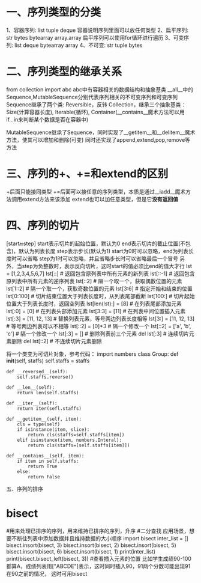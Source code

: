 # 一、序列类型的分类
1、容器序列: list tuple deque
   容器说明序列里面可以放任何类型
2、扁平序列: str bytes bytearray array.array
   扁平序列可以使用for循环进行遍历
3、可变序列: list deque bytearray array
4、不可变:   str tuple bytes

# 二、序列类型的继承关系
from collection import abc
abc中有容器相关的数据结构和抽象基类
__all__中的Sequence,MutableSequence分别代表序列相关的不可变序列和可变序列
Sequence继承了两个类:
    Reversible，反转
    Collection，继承三个抽象基类：
      Size(计算容器长度),
      Iterable(循环),
      Container(__contains__魔术方法可以用if...in来判断某个数据是否在容器中)

MutableSequence继承了Sequence，同时实现了__getitem__和__delitem__魔术方法，使其可以增加和删除(可变)
同时还实现了append,extend,pop,remove等方法

# 三、序列的+、+=和extend的区别
+后面只能接同类型
+=后面可以接任意的序列类型，本质是通过__iadd__魔术方法调用extend方法来该添加
extend也可以加任意类型，但是它**没有返回值**

# 四、序列的切片
[start:end:step]
start表示切片的起始位置，默认为0
end表示切片的截止位置(不包含)，默认为列表长度
step表示步长(默认为1)
start为0时可以忽略，end为列表长度时可以省略
step为1时可以忽略，并且省略步长时可以省略最后一个冒号
另外，当step为负整数时，表示反向切片，这时start的值必须比end的值大才行
lst = [1,2,3,4,5,6,7]
lst[::]  # 返回包含原列表中所有元素的新列表
lst[::-1] # 返回包含原列表中所有元素的逆序列表
lst[::2]  # 隔一个取一个，获取偶数位置的元素
lst[1::2]  # 隔一个取一个，获取奇数位置的元素
lst[3:6] # 指定开始和结束的位置
lst[0:100] # 切片结束位置大于列表长度时，从列表尾部截断
lst[100:] # 切片起始位置大于列表长度时，返回空列表
lst[len(lst):] = [8]  # 在列表尾部添加元素
lst[:0] = [0] # 在列表头部添加元素
lst[3:3] = [11] # 在列表中间位置插入元素
lst[:3] = [11, 12, 13] # 替换列表元素，等号两边列表长度相等
lst[3:] = [11, 12, 13] # 等号两边列表可以不相等
lst[::2] = [0]*3 # 隔一个修改一个
lst[::2] = ['a', 'b', 'c'] # 隔一个修改一个
lst[:3] = []  # 删除列表前三个元素
del lst[:3]  # 连续切片元素删除
del lst[::2]  # 不连续切片元素删除

将一个类变为可切片对象，参考代码：
import numbers
class Group:
    def __init__(self, staffs)
        self.staffs = staffs
    
    def __reversed__(self):
        self.staffs.reverse()
    
    def __len__(self):
        return len(self.staffs)
    
    def __iter__(self):
        return iter(sefl.staffs)

    def __getitem__(self, item):
        cls = type(self)
        if isinstance(item, slice):
            return cls(staffs=self.staffs[item])
        elif isinstance(item, numbers.Interal):
            return cls(staffs=[self.staffs[item]])

    def __contains__(self, item):
        if item in self.staffs:
            return True
        else:
            return False

五、序列的排序
# bisect
#用来处理已排序的序列，用来维持已排序的序列，升序
#二分查找
应用场景，想要不断往列表中添加数据并且维持数据的大小顺序
import bisect
inter_list = []
bisect.insort(bisect, 3)
bisect.insort(bisect, 2)
bisect.insort(bisect, 5)
bisect.insort(bisect, 6)
bisect.insort(bisect, 1)
print(inter_list)
print(bisect.bisect_left(bisect, 3)) #查看插入元素的位置
比如学生成绩90-100都算A，成绩列表用["ABCDE"]表示，这时同时插入90，91两个分数可能出现91在90之前的情况，
这时可用bisect